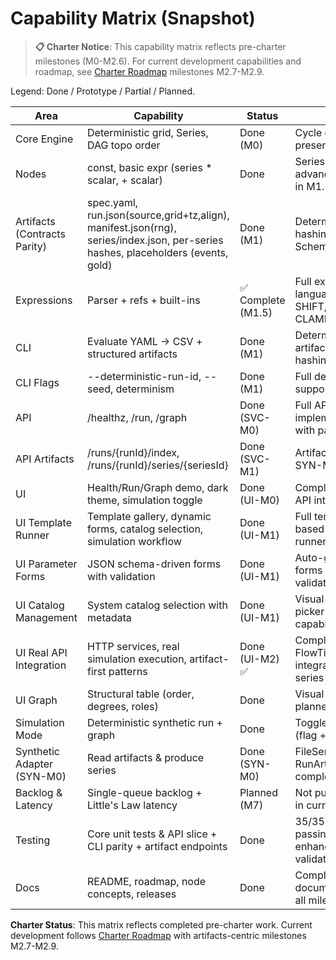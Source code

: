 # Capability Matrix (Snapshot)

> **📋 Charter Notice**: This capability matrix reflects pre-charter milestones (M0-M2.6). For current development capabilities and roadmap, see [Charter Roadmap](../milestones/CHARTER-ROADMAP.md) milestones M2.7-M2.9.

Legend: Done / Prototype / Partial / Planned.

| Area | Capability | Status | Notes |
|------|------------|--------|-------|
| Core Engine | Deterministic grid, Series<T>, DAG topo order | Done (M0) | Cycle detection present |
| Nodes | const, basic expr (series * scalar, + scalar) | Done | Series-series & advanced built-ins in M1.5 |
| Artifacts (Contracts Parity) | spec.yaml, run.json(source,grid+tz,align), manifest.json(rng), series/index.json, per-series hashes, placeholders (events, gold) | Done (M1) | Deterministic hashing + JSON Schema validation |
| Expressions | Parser + refs + built-ins | ✅ Complete (M1.5) | Full expression language with SHIFT, MIN, MAX, CLAMP |
| CLI | Evaluate YAML -> CSV + structured artifacts | Done (M1) | Deterministic artifacts with hashing |
| CLI Flags | --deterministic-run-id, --seed, determinism | Done (M1) | Full determinism support |
| API | /healthz, /run, /graph | Done (SVC-M0) | Full API implementation with parity tests |
| API Artifacts | /runs/{runId}/index, /runs/{runId}/series/{seriesId} | Done (SVC-M1) | Artifact serving via SYN-M0 adapters |
| UI | Health/Run/Graph demo, dark theme, simulation toggle | Done (UI-M0) | Complete SPA with API integration |
| UI Template Runner | Template gallery, dynamic forms, catalog selection, simulation workflow | Done (UI-M1) | Full template-based simulation runner |
| UI Parameter Forms | JSON schema-driven forms with validation | Done (UI-M1) | Auto-generated forms with type validation |
| UI Catalog Management | System catalog selection with metadata | Done (UI-M1) | Visual catalog picker with capabilities |
| UI Real API Integration | HTTP services, real simulation execution, artifact-first patterns | Done (UI-M2) ✅ | Complete FlowTime-Sim integration with series streaming |
| UI Graph | Structural table (order, degrees, roles) | Done | Visual DAG planned for later |
| Simulation Mode | Deterministic synthetic run + graph | Done | Toggle persisted (flag + query) |
| Synthetic Adapter (SYN-M0) | Read artifacts & produce series | Done (SYN-M0) | FileSeriesReader, RunArtifactAdapter complete |
| Backlog & Latency | Single-queue backlog + Little's Law latency | Planned (M7) | Not pulled forward in current roadmap |
| Testing | Core unit tests & API slice + CLI parity + artifact endpoints | Done | 35/35 tests passing including enhanced artifact validation |
| Docs | README, roadmap, node concepts, releases | Done | Complete documentation for all milestones |

**Charter Status**: This matrix reflects completed pre-charter work. Current development follows [Charter Roadmap](../milestones/CHARTER-ROADMAP.md) with artifacts-centric milestones M2.7-M2.9.
